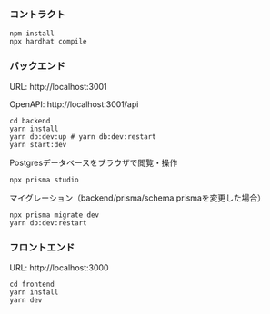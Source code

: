 ### コントラクト
```
npm install
npx hardhat compile
```

### バックエンド

URL: http://localhost:3001

OpenAPI: http://localhost:3001/api

```
cd backend
yarn install
yarn db:dev:up # yarn db:dev:restart
yarn start:dev
```
Postgresデータベースをブラウザで閲覧・操作
```
npx prisma studio
```

マイグレーション（backend/prisma/schema.prismaを変更した場合）
```
npx prisma migrate dev
yarn db:dev:restart
```

### フロントエンド

URL: http://localhost:3000

```
cd frontend
yarn install
yarn dev
```
